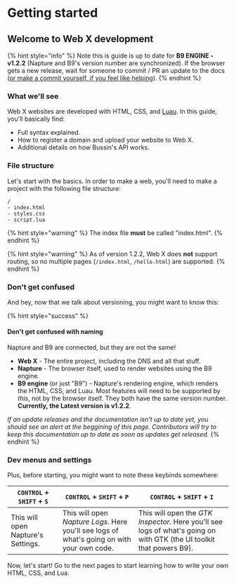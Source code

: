 # Getting started

## Welcome to Web X development

{% hint style="info" %}
Note this is guide is up to date for **B9 ENGINE - v1.2.2** (Napture and B9's version number are synchronized). If the browser gets a new release, wait for someone to commit / PR an update to the docs ([or make a commit yourself, if you feel like helping](https://github.com/face-hh/webx/tree/master/docs/)).
{% endhint %}

### What we'll see

Web X websites are developed with HTML, CSS, and [Luau](https://luau-lang.org). In this guide, you'll basically find:

* Full syntax explained.
* How to register a domain and upload your website to Web X.
* Additional details on how Bussin's API works.

### File structure

Let's start with the basics. In order to make a web, you'll need to make a project with the following file structure:

```
/
- index.html
- styles.css
- script.lua
```

{% hint style="warning" %}
The index file **must** be called "index.html".
{% endhint %}

{% hint style="warning" %}
As of version 1.2.2, Web X does **not** support routing, so no multiple pages (`/index.html`, `/hello.html`) are supported.
{% endhint %}

### Don't get confused

And hey, now that we talk about versioning, you might want to know this:

{% hint style="success" %}

#### Don't get confused with naming

Napture and B9 are connected, but they are not the same!

* **Web X** - The entire project, including the DNS and all that stuff.
* **Napture** - The browser itself, used to render websites using the B9 engine.
* **B9 engine** (or just "B9") - Napture's rendering engine, which renders the HTML, CSS, and Luau. Most features will need to be supported by _this_, not by the browser itself. They both have the same version number. **Currently, the Latest version is v1.2.2**.

_If an update releases and the documentation isn't up to date yet, you should see an alert at the beggining of this page. Contributors will try to keep this documentation up to date as soon as updates get released._
{% endhint %}

### Dev menus and settings

Plus, before starting, you might want to note these keybinds somewhere:

| `CONTROL` + `SHIFT` + `S`          | `CONTROL` + `SHIFT` + `P`                                                                  | `CONTROL` + `SHIFT` + `I`                                                                                             |
| ---------------------------------- | ------------------------------------------------------------------------------------------ | --------------------------------------------------------------------------------------------------------------------- |
| This will open Napture's Settings. | This will open _Napture Logs_. Here you'll see logs of what's going on with your own code. | This will open the _GTK Inspector_. Here you'll see logs of what's going on with GTK (the UI toolkit that powers B9). |

Now, let's start! Go to the next pages to start learning how to write your own HTML, CSS, and Lua.
